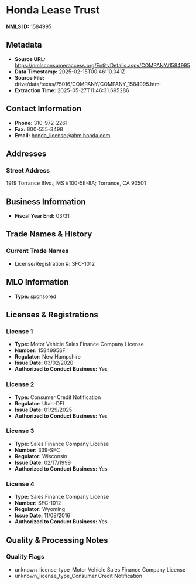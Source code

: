 # Honda Lease Trust

**NMLS ID:** 1584995

## Metadata
- **Source URL:** https://nmlsconsumeraccess.org/EntityDetails.aspx/COMPANY/1584995
- **Data Timestamp:** 2025-02-15T00:46:10.041Z
- **Source File:** drive/data/texas/75016/COMPANY/COMPANY_1584995.html
- **Extraction Time:** 2025-05-27T11:46:31.695286

## Contact Information
- **Phone:** 310-972-2261
- **Fax:** 800-555-3498
- **Email:** honda_license@ahm.honda.com

## Addresses
### Street Address
1919 Torrance Blvd.; MS #100-5E-8A; Torrance, CA 90501

## Business Information
- **Fiscal Year End:** 03/31

## Trade Names & History
### Current Trade Names
- License/Registration #: SFC-1012

## MLO Information
- **Type:** sponsored

## Licenses & Registrations

### License 1
- **Type:** Motor Vehicle Sales Finance Company License
- **Number:** 1584995SF
- **Regulator:** New Hampshire
- **Issue Date:** 03/02/2020
- **Authorized to Conduct Business:** Yes

### License 2
- **Type:** Consumer Credit Notification
- **Regulator:** Utah-DFI
- **Issue Date:** 01/29/2025
- **Authorized to Conduct Business:** Yes

### License 3
- **Type:** Sales Finance Company License
- **Number:** 339-SFC
- **Regulator:** Wisconsin
- **Issue Date:** 02/17/1999
- **Authorized to Conduct Business:** Yes

### License 4
- **Type:** Sales Finance Company License
- **Number:** SFC-1012
- **Regulator:** Wyoming
- **Issue Date:** 11/08/2016
- **Authorized to Conduct Business:** Yes

## Quality & Processing Notes
### Quality Flags
- unknown_license_type_Motor Vehicle Sales Finance Company License
- unknown_license_type_Consumer Credit Notification
